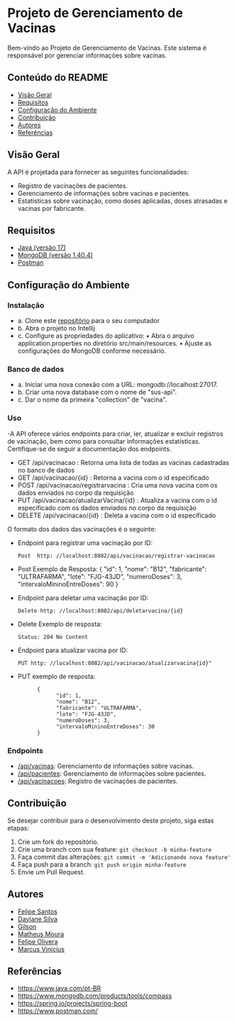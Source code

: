 # Projeto de Gerenciamento de Vacinas
Bem-vindo ao Projeto de Gerenciamento de Vacinas.
Este sistema é responsável por gerenciar informações sobre vacinas.

##  Conteúdo do README

- [Visão Geral](#visão-geral)
- [Requisitos](#requisitos)
- [Configuração do Ambiente ](#configuração)
- [Contribuição](#contribuição)
- [Autores](#autores)
- [Referências](#referências)

  
##    Visão Geral

A API é projetada para fornecer as seguintes funcionalidades:

- Registro de vacinações de pacientes.
- Gerenciamento de informações sobre vacinas e pacientes.
- Estatísticas sobre vacinação, como doses aplicadas, doses atrasadas e vacinas por fabricante.

## Requisitos
- [Java (versão 17)](https://www.java.com/)
- [MongoDB (versão 1.40.4)](https://www.mongodb.com/try/download/compass)
- [Postman ](https://www.postman.com/downloads/)


## Configuração do Ambiente

### Instalaçâo

- a. Clone este [repositório](https://github.com/daylane/registroVacinacao.git) para o seu computador
- b. Abra o projeto no Intellij
- c. 	Configure as propriedades do aplicativo:
      •	Abra o arquivo application.properties no diretório src/main/resources.
      •	Ajuste as configurações do MongoDB conforme necessário.

### Banco de dados

- a.  Iniciar uma nova conexão com a URL: mongodb://localhost:27017.
- b.  Criar uma nova database com o nome de "sus-api".
- c.  Dar o nome da primeira "collection" de "vacina".

###  Uso
-A API oferece vários endpoints para criar, ler, atualizar e excluir registros de vacinação, bem como para consultar informações estatísticas. Certifique-se de seguir a documentação dos endpoints.

- GET /api/vacinacao : Retorna uma lista de todas as vacinas cadastradas no banco de dados
- GET /api/vacinacao/{id} : Retorna a vacina com o id especificado
- POST /api/vacinacao/registrarvacina : Cria uma nova vacina com os dados enviados no corpo da requisição
- PUT /api/vacinacao/atualizarVacina/{id} : Atualiza a vacina com o id especificado com os dados enviados no corpo da requisição
- DELETE /api/vacinacao/{id} : Deleta a vacina com o id especificado

  
O formato dos dados das vacinações é o seguinte:

- Endpoint para registrar uma vacinação por ID:

      Post  http: //localhost:8082/api/vacinacao/registrar-vacinacao
  
- Post Exemplo de Resposta:
            {
                  "id": 1,
                  "nome": "B12",
                  "fabricante": "ULTRAFARMA",
                  "lote": "FJG-43JD",
                  "numeroDoses": 3,
                  "intervaloMininoEntreDoses": 90
            }
- Endpoint para deletar uma vacinação por ID:

      Delete http: //localhost:8082/api/deletarvacina/{id}

- Delete Exemplo de resposta:

      Status: 204 No Content


- Endpoint para atualizar vacina por ID:

      PUT http: //localhost:8082/api/vacinacao/atualizarvacina{id}"
         
- PUT exemplo de resposta:

            {
                  "id": 1,
                  "nome": "B12",
                  "fabricante": "ULTRAFARMA",
                  "lote": "FJG-43JD",
                  "numeroDoses": 3,
                  "intervaloMininoEntreDoses": 30
            }

###  Endpoints

- [/api/vacinas](#vacinas): Gerenciamento de informações sobre vacinas.
- [/api/pacientes](#pacientes): Gerenciamento de informações sobre pacientes.
- [/api/vacinacoes](#vacinacoes): Registro de vacinações de pacientes.


##  Contribuição

Se desejar contribuir para o desenvolvimento deste projeto, siga estas etapas:

1. Crie um fork do repositório.
2. Crie uma branch com sua feature: `git checkout -b minha-feature`
3. Faça commit das alterações: `git commit -m 'Adicionando nova feature'`
4. Faça push para a branch: `git push origin minha-feature`
5. Envie um Pull Request.

##  Autores

- [Felipe Santos](https://github.com/Lipe15)
- [Daylane Silva](https://github.com/daylane)
- [Gilson](https://github.com/gilsongmptj)
- [Matheus Moura](https://github.com/mtcurly)
- [Felipe Olivera](https://github.com/fel1pee)
- [Marcus Vinicius](https://github.com/MarcusViniciusBtt)


##  Referências

- https://www.java.com/pt-BR
- https://www.mongodb.com/products/tools/compass
- https://spring.io/projects/spring-boot
- https://www.postman.com/
